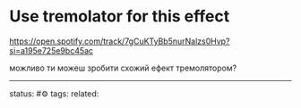 # Use tremolator for this effect
https://open.spotify.com/track/7gCuKTyBb5nurNalzs0Hvp?si=a195e725e9bc45ac

можливо ти можеш зробити схожий ефект тремолятором?

---
status: #⚙️ 
tags: 
related: 
